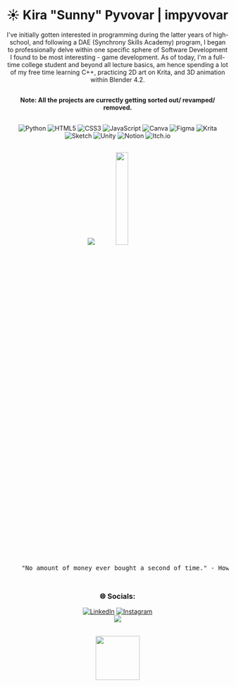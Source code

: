 <!-- README Title Section -->
# ☀️ Kira "Sunny" Pyvovar | impyvovar

<div align = "center">  
I've initially gotten interested in programming during the latter years of high-school, and following a DAE (Synchrony Skills Academy) program, I began to professionally delve within one specific sphere of Software Development I found to be most interesting - game development. As of today, I'm a full-time college student and beyond all lecture basics, am hence spending a lot of my free time learning C++, practicing 2D art on Krita, and 3D animation within Blender 4.2. 
  
  <!-- README Note -->
  
  ##
  <b> Note: All the projects are currectly getting sorted out/ revamped/ removed. </b>
  
  ## 
  <!-- README Tech and Utensil Stack -->
  ![Python](https://img.shields.io/badge/python-3670A0?style=for-the-badge&logo=python&logoColor=ffdd54) ![HTML5](https://img.shields.io/badge/html5-%23E34F26.svg?style=for-the-badge&logo=html5&logoColor=white) ![CSS3](https://img.shields.io/badge/css3-%231572B6.svg?style=for-the-badge&logo=css3&logoColor=white) ![JavaScript](https://img.shields.io/badge/javascript-%23323330.svg?style=for-the-badge&logo=javascript&logoColor=%23F7DF1E) ![Canva](https://img.shields.io/badge/Canva-%2300C4CC.svg?style=for-the-badge&logo=Canva&logoColor=white) ![Figma](https://img.shields.io/badge/figma-%23F24E1E.svg?style=for-the-badge&logo=figma&logoColor=white) ![Krita](https://img.shields.io/badge/Krita-203759?style=for-the-badge&logo=krita&logoColor=EEF37B) ![Sketch](https://img.shields.io/badge/Sketch-FFB387?style=for-the-badge&logo=sketch&logoColor=black) ![Unity](https://img.shields.io/badge/unity-%23000000.svg?style=for-the-badge&logo=unity&logoColor=white) ![Notion](https://img.shields.io/badge/Notion-%23000000.svg?style=for-the-badge&logo=notion&logoColor=white) ![Itch.io](https://img.shields.io/badge/Itch-%23FF0B34.svg?style=for-the-badge&logo=Itch.io&logoColor=white)<br/>
  
  <!-- README GitHub Stats -->
  ##
 
  ![](https://github-readme-stats.vercel.app/api?username=impyvovar&theme=gruvbox&hide_border=false&include_all_commits=false&count_private=false)  <img src="https://i.pinimg.com/736x/31/4f/82/314f826ffcb1478fe25a29c80924ff13.jpg" width="23.2%"/> <br/>
  
  <!-- README Howard Stark Quote -->
  ##
  <pre>
    "No amount of money ever bought a second of time." - Howard Stark
  </pre>
  ##
  
  <!-- README Socials -->
  
  ### 🌐 Socials: 
  [![LinkedIn](https://img.shields.io/badge/LinkedIn-%230077B5.svg?logo=linkedin&logoColor=white)](https://linkedin.com/in/kira-pyvovar-7987b9266) 
  [![Instagram](https://img.shields.io/badge/Instagram-%23E4405F.svg?logo=Instagram&logoColor=white)](https://instagram.com/sunny_the_nerd) <br/>
  [![](https://visitcount.itsvg.in/api?id=impyvovar&icon=0&color=2)](https://visitcount.itsvg.in)

 <br>
 <img src="https://i.imgur.com/evffp1M.png" height="100" />
 
 ##
  
</div>
